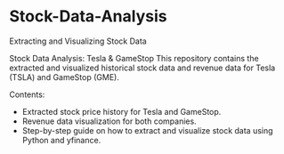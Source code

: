 # Stock-Data-Analysis
Extracting and Visualizing Stock Data

Stock Data Analysis: Tesla & GameStop
This repository contains the extracted and visualized historical stock data and revenue data for Tesla (TSLA) and GameStop (GME).

Contents:
- Extracted stock price history for Tesla and GameStop.
- Revenue data visualization for both companies.
- Step-by-step guide on how to extract and visualize stock data using Python and yfinance.

